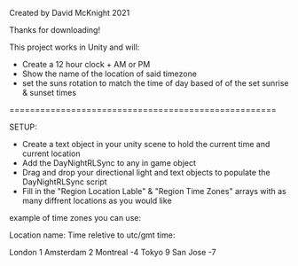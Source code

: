 Created by David McKnight 2021

Thanks for downloading!

This project works in Unity and will:

 - Create a 12 hour clock + AM or PM
 - Show the name of the location of said timezone 
 - set the suns rotation to match the time of day based of of the set sunrise & sunset times

====================================================

SETUP:

 - Create a text object in your unity scene to hold the current time and current location
 - Add the DayNightRLSync to any in game object
 - Drag and drop your directional light and text objects to populate the DayNightRLSync script
 - Fill in the "Region Location Lable" & "Region Time Zones" arrays with as many diffrent locations as you would like 

example of time zones you can use:


Location name:          Time reletive to utc/gmt time:

London                  1
Amsterdam               2
Montreal                -4
Tokyo                   9
San Jose                -7
